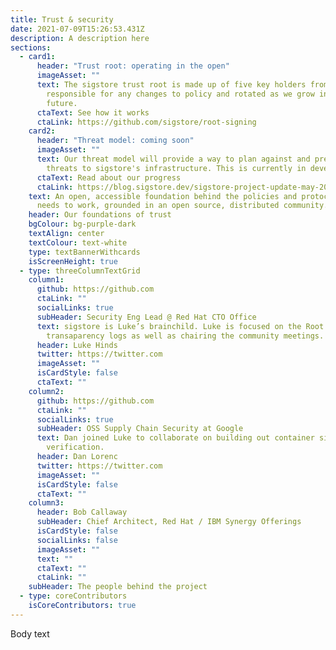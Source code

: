 ```yaml
---
title: Trust & security
date: 2021-07-09T15:26:53.431Z
description: A description here
sections:
  - card1:
      header: "Trust root: operating in the open"
      imageAsset: ""
      text: The sigstore trust root is made up of five key holders from the community,
        responsible for any changes to policy and rotated as we grow in the
        future.
      ctaText: See how it works
      ctaLink: https://github.com/sigstore/root-signing
    card2:
      header: "Threat model: coming soon"
      imageAsset: ""
      text: Our threat model will provide a way to plan against and prevent known
        threats to sigstore's infrastructure. This is currently in development.
      ctaText: Read about our progress
      ctaLink: https://blog.sigstore.dev/sigstore-project-update-may-2021-ad8df9ac8dc5
    text: An open, accessible foundation behind the policies and protocols sigstore
      needs to work, grounded in an open source, distributed community.
    header: Our foundations of trust
    bgColour: bg-purple-dark
    textAlign: center
    textColour: text-white
    type: textBannerWithcards
    isScreenHeight: true
  - type: threeColumnTextGrid
    column1:
      github: https://github.com
      ctaLink: ""
      socialLinks: true
      subHeader: Security Eng Lead @ Red Hat CTO Office
      text: sigstore is Luke’s brainchild. Luke is focused on the Root CA and
        transaparency logs as well as chairing the community meetings.
      header: Luke Hinds
      twitter: https://twitter.com
      imageAsset: ""
      isCardStyle: false
      ctaText: ""
    column2:
      github: https://github.com
      ctaLink: ""
      socialLinks: true
      subHeader: OSS Supply Chain Security at Google
      text: Dan joined Luke to collaborate on building out container signing and
        verification.
      header: Dan Lorenc
      twitter: https://twitter.com
      imageAsset: ""
      isCardStyle: false
      ctaText: ""
    column3:
      header: Bob Callaway
      subHeader: Chief Architect, Red Hat / IBM Synergy Offerings
      isCardStyle: false
      socialLinks: false
      imageAsset: ""
      text: ""
      ctaText: ""
      ctaLink: ""
    subHeader: The people behind the project
  - type: coreContributors
    isCoreContributors: true
---
```


Body text
